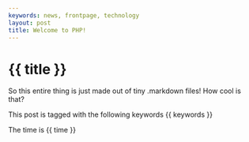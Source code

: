 ```yaml
---
keywords: news, frontpage, technology
layout: post
title: Welcome to PHP!
---
```


# {{ title }}

So this entire thing is just made out of tiny .markdown files! How cool is that?

This post is tagged with the following keywords {{ keywords }}

The time is {{ time }}
